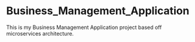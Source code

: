 # Business_Management_Application
This is my Business Management Application project based off microservices architecture. 
